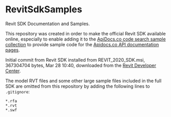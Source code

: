 # RevitSdkSamples

Revit SDK Documentation and Samples.

This repository was created in order to make the official Revit SDK available online, especially to enable adding it to
the [ApiDocs.co code search sample collection](https://github.com/gtalarico/apidocs.samples) to provide sample code for
the [Apidocs.co API documentation pages](https://apidocs.co).

Initial commit from Revit SDK installed from REVIT_2020_SDK.msi, 367304704 bytes, Mar 28 10:40, downloaded from
the [Revit Developer Center](http://www.autodesk.com/developrevit).

The model RVT files and some other large sample files included in the full SDK are omitted from this repository by adding the following lines to `.gitignore`:

```
*.rfa
*.rvt
*.swf
```